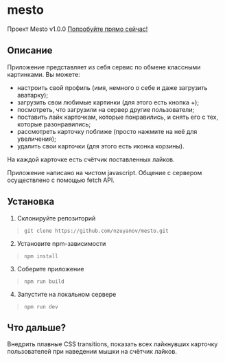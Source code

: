 # mesto
Проект Mesto v1.0.0
[Попробуйте прямо сейчас!](https://nzuyanov.github.io/mesto/)

## Описание
Приложение представляет из себя сервис по обмене классными картинками. Вы можете:

* настроить свой профиль (имя, немного о себе и даже загрузить аватарку);
* загрузить свои любимые картинки (для этого есть кнопка +);
* посмотреть, что загрузили на сервер другие пользователи;
* поставить лайк карточкам, которые понравились, и снять его с тех, которые разонравились;
* рассмотреть карточку поближе (просто нажмите на неё для увеличения);
* удалить свои карточки (для этого есть иконка корзины).

На каждой карточке есть счётчик поставленных лайков.

Приложение написано на чистом javascript. Общение с сервером осуществлено с помощью fetch API.

## Установка
1. Склонируйте репозиторий
>`git clone https://github.com/nzuyanov/mesto.git`

2. Установите npm-зависимости
>`npm install`

3. Соберите приложение
>`npm run build`

4. Запустите на локальном сервере
>`npm run dev`

## Что дальше?
Внедрить плавные CSS transitions, показать всех лайкнувших карточку пользователей при наведении мышки на счётчик лайков.